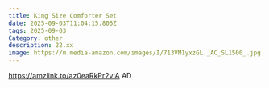 ```yaml
---
title: King Size Comforter Set
date: 2025-09-03T11:04:15.805Z
tags: 2025-09-03
Category: other
description: 22.xx
image: https://m.media-amazon.com/images/I/713VM1yxzGL._AC_SL1500_.jpg
---
```

https://amzlink.to/az0eaRkPr2viA
AD
